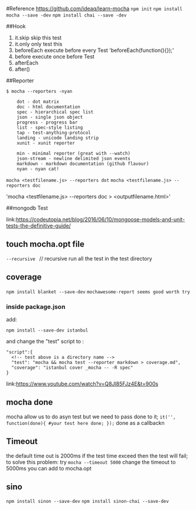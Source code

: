 #Reference
https://github.com/ideaq/learn-mocha
`npm init`
`npm install mocha --save -dev`
`npm install chai --save -dev`

##Hook
1. it.skip
  skip this test
2. it.only
  only test this
3. beforeEach
  execute before every Test
  'beforeEach(function(){});'
4. before
  execute once before Test
5. afterEach
6. after()

##Reporter
```
$ mocha --reporters -nyan

    dot - dot matrix
    doc - html documentation
    spec - hierarchical spec list
    json - single json object
    progress - progress bar
    list - spec-style listing
    tap - test-anything-protocol
    landing - unicode landing strip
    xunit - xunit reporter

    min - minimal reporter (great with --watch)
    json-stream - newline delimited json events
    markdown - markdown documentation (github flavour)
    nyan - nyan cat!
```
`mocha <testfilename.js> --reporters dot`
`mocha <testfilename.js> --reporters doc`
<!-- it will return a html format -->
'mocha <testfilename.js> --reporters doc > <outputfilename.html>'


##mongodb Test

link:https://codeutopia.net/blog/2016/06/10/mongoose-models-and-unit-tests-the-definitive-guide/

## touch mocha.opt file
`--recursive `
// recursive run all the test in the test directory
## coverage
`npm install blanket --save-dev`
`mochawesome-report seems good worth try`
### inside package.json
add:
```
npm install --save-dev istanbul
```
and change the "test" script to :
```
"script":{
  <!-- test above is a directory name -->
  "test": "mocha && mocha test --reporter markdown > coverage.md",
  "coverage": "istanbul cover _mocha -- -R spec"
}
```
link:https://www.youtube.com/watch?v=Q8Jl85FJz4E&t=900s
## mocha done

mocha allow us to do asyn test
but we need to pass done to it;
`it('', function(done){
  #your test here
  done;
  });`
done as a callbackn

## Timeout
the default time out is 2000ms if the test time exceed
then the test will fail;
to solve this problem:
try
`mocha --timeout 5000`
change the timeout to 5000ms
you can add to mocha.opt

## sino
`npm install sinon --save-dev`
`npm install sinon-chai --save-dev`
